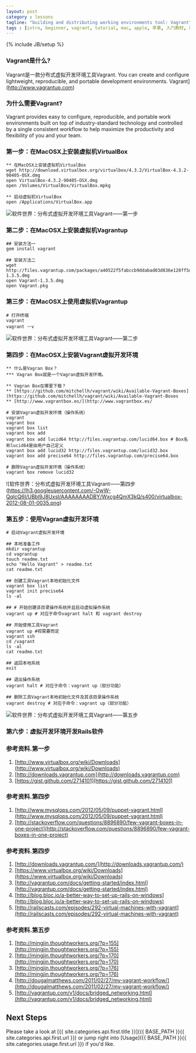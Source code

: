 ```yaml
---
layout: post
category : lessons
tagline: "building and distributing working environments tool: Vagrant"
tags : [intro, beginner, vagrant, tutorial, mac, apple, 苹果, 入门教材, 初学者, 开发工具世界]
---
```

{% include JB/setup %}

### Vagrant是什么?

Vagrant是一款分布式虚拟开发环境工具Vagrant. You can create and configure lightweight, reproducible, and portable development environments. Vagrant](http://www.vagrantup.com)

### 为什么需要Vagrant?
Vagrant provides easy to configure, reproducible, and portable work environments built on top of industry-standard technology and controlled by a single consistent workflow to help maximize the productivity and flexibility of you and your team.

### 第一步：在MacOSX上安装虚拟机VirtualBox

    ** 在MacOSX上安装虚拟机VirtualBox
    wget http://download.virtualbox.org/virtualbox/4.3.2/VirtualBox-4.3.2-90405-OSX.dmg
    open VirtualBox-4.3.2-90405-OSX.dmg
    open /Volumes/VirtualBox/VirtualBox.mpkg

    ** 启动虚拟机VirtualBox
    open /Applications/VirtualBox.app

![软件世界：分布式虚拟开发环境工具Vagrant——第一步](https://lh5.googleusercontent.com/-UsQU-0JYftc/UBWDM0mUQPI/AAAAAAAADAg/WPRYESh_rvA/s400/virtualbox-2012-07-3-0035.png)

### 第二步：在MacOSX上安装虚拟机Vagrantup

    ## 安装方法一
    gem install vagrant

    ## 安装方法二
    wget http://files.vagrantup.com/packages/a40522f5fabccb9ddabad03d836e120ff5d14093/Vagrant-1.3.5.dmg
    open Vagrant-1.3.5.dmg
    open Vagrant.pkg

### 第三步：在MacOSX上使用虚拟机Vagrantup

    # 打开终端
    vagrant
    vagrant －v

![软件世界：分布式虚拟开发环境工具Vagrant——第二步](https://lh6.googleusercontent.com/-EhKFObAJr7E/UBWYSsYOlCI/AAAAAAAADA8/g-Jz-NMBbg4/s400/vagrant-2012-07-31-0035.png)

### 第四步：在MacOSX上安装Vagrant虚拟开发环境

    ** 什么是Vagran Box？
    *** Vagran Box就是一个Vagran虚拟开发环境。

    ** Vagran Box在哪里下载？
    ** [https://github.com/mitchellh/vagrant/wiki/Available-Vagrant-Boxes](https://github.com/mitchellh/vagrant/wiki/Available-Vagrant-Boxes
    ** [http://www.vagrantbox.es/](http://www.vagrantbox.es/

    # 安装Vagran虚拟开发环境（操作系统）
    vagrant
    vagrant box
    vagrant box list
    vagrant box add
    vagrant box add lucid64 http://files.vagrantup.com/lucid64.box # Box名称lucid64是由用户自己定义
    vagrant box add lucid32 http://files.vagrantup.com/lucid32.box
    vagrant box add precise64 http://files.vagrantup.com/precise64.box

    # 删除Vagran虚拟开发环境（操作系统）
    vagrant box remove lucid32

![软件世界：分布式虚拟开发环境工具Vagrant——第四步(https://lh3.googleusercontent.com/-OwW-QqIcQ6I/UBbl9J8UxsI/AAAAAAAADBY/Wxcg4QmX3kQ/s400/virtualbox-2012-08-01-0035.png)

### 第五步：使用Vagran虚拟开发环境

    # 启动Vagrant虚拟开发环境

    ## 本地准备工作
    mkdir vagrantup
    cd vagrantup
    touch readme.txt
    echo "Hello Vagrant" > readme.txt
    cat readme.txt

    ## 创建工具Vagrant本地初始化文件
    vagrant box list
    vagrant init precise64
    ls -al

    ## # 开始创建该目录操作系统并且启动虚拟操作系统
    vagrant up # 对应于命令vagrant halt 和 vagrant destroy

    ## 开始使用工具Vagrant
    vagrant up #视需要而定
    vagrant ssh
    cd /vagrant
    ls -al
    cat readme.txt

    ## 返回本地系统
    exit

    ## 退出操作系统
    vagrant halt # 对应于命令：vagrant up（部分功能）

    ## 删除工具Vagrant本地初始化文件及其该目录操作系统
    vagrant destroy # 对应于命令：vagrant up（部分功能）

![软件世界：分布式虚拟开发环境工具Vagrant——第五步](https://lh6.googleusercontent.com/-tHSNZVM4BuY/UBlo-IEgNmI/AAAAAAAADB0/Tf5-VOzXrSo/s800/virtualbox-2012-08-02-0035.png)

### 第六步：虚拟开发环境开发Rails软件

### 参考资料.第一步
1. [http://www.virtualbox.org/wiki/Downloads](http://www.virtualbox.org/wiki/Downloads)
1. [http://downloads.vagrantup.com](http://downloads.vagrantup.com)
1. [https://gist.github.com/2714101](https://gist.github.com/2714101)

### 参考资料.第四步
1. [http://www.mysqlops.com/2012/05/09/puppet-vagrant.html](http://www.mysqlops.com/2012/05/09/puppet-vagrant.html)
1. [http://stackoverflow.com/questions/8896890/few-vagrant-boxes-in-one-project](http://stackoverflow.com/questions/8896890/few-vagrant-boxes-in-one-project)

### 参考资料.第四步
1. [http://downloads.vagrantup.com/](http://downloads.vagrantup.com/)
1. [https://www.virtualbox.org/wiki/Downloads](https://www.virtualbox.org/wiki/Downloads)
1. [http://vagrantup.com/docs/getting-started/index.html](http://vagrantup.com/docs/getting-started/index.html)
1. [http://blog.bloc.io/a-better-way-to-set-up-rails-on-windows](http://blog.bloc.io/a-better-way-to-set-up-rails-on-windows)
1. [http://railscasts.com/episodes/292-virtual-machines-with-vagrant](http://railscasts.com/episodes/292-virtual-machines-with-vagrant)

### 参考资料.第五步
1. [http://mingjin.thoughtworkers.org/?p=155](http://mingjin.thoughtworkers.org/?p=155)
1. [http://mingjin.thoughtworkers.org/?p=170](http://mingjin.thoughtworkers.org/?p=170)
1. [http://mingjin.thoughtworkers.org/?p=176](http://mingjin.thoughtworkers.org/?p=176)
1. [http://dougalmatthews.com/2011/02/27/my-vagrant-workflow/](http://dougalmatthews.com/2011/02/27/my-vagrant-workflow/)
1. [http://vagrantup.com/v1/docs/bridged_networking.html](http://vagrantup.com/v1/docs/bridged_networking.html)

## Next Steps

Please take a look at [{{ site.categories.api.first.title }}]({{ BASE_PATH }}{{ site.categories.api.first.url }})
or jump right into [Usage]({{ BASE_PATH }}{{ site.categories.usage.first.url }}) if you'd like.